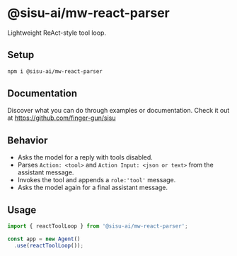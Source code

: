 # @sisu-ai/mw-react-parser

Lightweight ReAct-style tool loop.

## Setup
```bash
npm i @sisu-ai/mw-react-parser
```

## Documentation
Discover what you can do through examples or documentation. Check it out at https://github.com/finger-gun/sisu

## Behavior
- Asks the model for a reply with tools disabled.
- Parses `Action: <tool>` and `Action Input: <json or text>` from the assistant message.
- Invokes the tool and appends a `role:'tool'` message.
- Asks the model again for a final assistant message.

## Usage
```ts
import { reactToolLoop } from '@sisu-ai/mw-react-parser';

const app = new Agent()
  .use(reactToolLoop());
```

